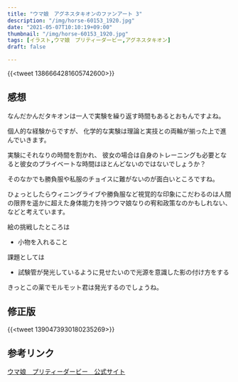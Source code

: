 ```yaml
---
title: "ウマ娘　アグネスタキオンのファンアート 3"
description: "/img/horse-60153_1920.jpg"
date: "2021-05-07T10:10:19+09:00"
thumbnail: "/img/horse-60153_1920.jpg"
tags: [イラスト,ウマ娘　プリティーダービー,アグネスタキオン]
draft: false

---
```

{{<tweet 1386664281605742600>}}


## 感想
なんだかんだタキオンは一人で実験を繰り返す時間もあるとおもんですよね。

個人的な経験からですが、
化学的な実験は理論と実技との両輪が揃った上で進んでいきます。

実験にそれなりの時間を割かれ、
彼女の場合は自身のトレーニングも必要となると彼女のプライベートな時間はほとんどないのではないでしょうか？

そのなかでも勝負服や私服のチョイスに難がないのが面白いところですね。

ひょっとしたらウィニングライブや勝負服など視覚的な印象にこだわるのは人間の限界を遥かに超えた身体能力を持つウマ娘なりの宥和政策なのかもしれない、などと考えています。

絵の挑戦したところは

- 小物を入れること

課題としては

- 試験管が発光しているように見せたいので光源を意識した影の付け方をする

きっとこの薬でモルモット君は発光するのでしょうね。

## 修正版

{{<tweet 1390473930180235269>}}

## 参考リンク
[ウマ娘　プリティーダービー　公式サイト](https://umamusume.jp)